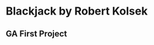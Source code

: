 [logo]: https://github.com/Flashrob/Blackjack/tree/master/images/HA.png "Blackjack by Robert Kolsek"
# Blackjack by Robert Kolsek
## GA First Project
